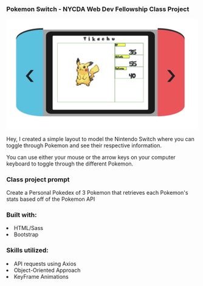 <h3> Pokemon Switch - NYCDA Web Dev Fellowship Class Project </h3>

<img src="PokemonSwitchScreenShot.png">

Hey, I created a simple layout to model the Nintendo Switch where you can toggle through Pokemon and see their respective information.

You can use either your mouse or the arrow keys on your computer keyboard to toggle through the different Pokemon.


<h3> Class project prompt </h3>

Create a Personal Pokedex of 3 Pokemon that retrieves each Pokemon's stats based off of the Pokemon API

<h3> Built with: </h3>

<li> HTML/Sass </li>
<li> Bootstrap </li>

<h3> Skills utilized: </h3>
<li> API requests using Axios </li>
<li> Object-Oriented Approach </li>
<li> KeyFrame Animations </li>
